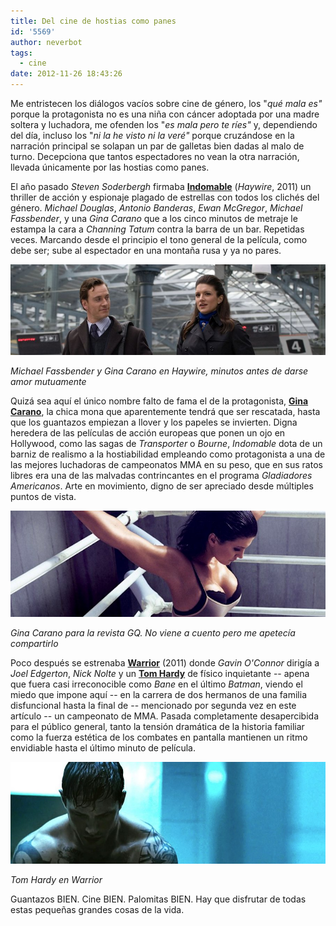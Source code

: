 ```yaml
---
title: Del cine de hostias como panes
id: '5569'
author: neverbot
tags:
  - cine
date: 2012-11-26 18:43:26
---
```


Me entristecen los diálogos vacíos sobre cine de género, los "_qué mala es"_ porque la protagonista no es una niña con cáncer adoptada por una madre soltera y luchadora, me ofenden los "_es mala pero te ríes"_ y, dependiendo del día, incluso los "_ni la he visto ni la veré"_ porque cruzándose en la narración principal se solapan un par de galletas bien dadas al malo de turno. Decepciona que tantos espectadores no vean la otra narración, llevada únicamente por las hostias como panes.

El año pasado _Steven Soderbergh_ firmaba [**Indomable**](http://www.imdb.com/title/tt1506999/) (_Haywire_, 2011) un thriller de acción y espionaje plagado de estrellas con todos los clichés del género. _Michael Douglas_, _Antonio Banderas_, _Ewan McGregor_, _Michael Fassbender_, y una _Gina Carano_ que a los cinco minutos de metraje le estampa la cara a _Channing Tatum_ contra la barra de un bar. Repetidas veces. Marcando desde el principio el tono general de la película, como debe ser; sube al espectador en una montaña rusa y ya no pares.

![](./del-cine-de-hostias-como-panes/Fassbender_Carano_Haywire.jpg "Michael Fassbender y Gina Carano en Haywire")

_Michael Fassbender y Gina Carano en Haywire, minutos antes de darse amor mutuamente_

Quizá sea aquí el único nombre falto de fama el de la protagonista, **[Gina Carano](http://www.imdb.com/name/nm2442289/)**, la chica mona que aparentemente tendrá que ser rescatada, hasta que los guantazos empiezan a llover y los papeles se invierten. Digna heredera de las películas de acción europeas que ponen un ojo en Hollywood, como las sagas de _Transporter_ o _Bourne_, _Indomable_ dota de un barniz de realismo a la hostiabilidad empleando como protagonista a una de las mejores luchadoras de campeonatos MMA en su peso, que en sus ratos libres era una de las malvadas contrincantes en el programa _Gladiadores Americanos_. Arte en movimiento, digno de ser apreciado desde múltiples puntos de vista.

![](./del-cine-de-hostias-como-panes/gina_carano_gq.jpg "Gina Carano para GQ")

_Gina Carano para la revista GQ. No viene a cuento pero me apetecía compartirlo_

Poco después se estrenaba [**Warrior**](http://www.imdb.com/title/tt1291584/) (2011) donde _Gavin O'Connor_ dirigía a _Joel Edgerton_, _Nick Nolte_ y un [**Tom Hardy**](http://www.imdb.com/name/nm0362766/) de físico inquietante -- apena que fuera casi irreconocible como _Bane_ en el último _Batman_, viendo el miedo que impone aquí -- en la carrera de dos hermanos de una familia disfuncional hasta la final de -- mencionado por segunda vez en este artículo -- un campeonato de MMA. Pasada completamente desapercibida para el público general, tanto la tensión dramática de la historia familiar como la fuerza estética de los combates en pantalla mantienen un ritmo envidiable hasta el último minuto de película.

![](./del-cine-de-hostias-como-panes/tom_hardy_warrior.jpg "Tom Hardy en Warrior")

_Tom Hardy en Warrior_

Guantazos BIEN. Cine BIEN. Palomitas BIEN. Hay que disfrutar de todas estas pequeñas grandes cosas de la vida.